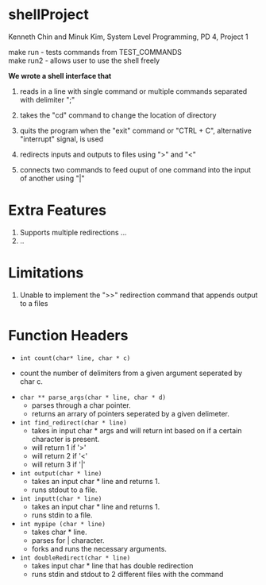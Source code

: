# shellProject
Kenneth Chin and Minuk Kim, System Level Programming, PD 4, Project 1

make run - tests commands from TEST_COMMANDS  
make run2 - allows user to use the shell freely

**We wrote a shell interface that**
1. reads in a line with single command or multiple commands separated with delimiter ";"

2. takes the "cd" command to change the location of directory

3. quits the program when the "exit" command or "CTRL + C", alternative "interrupt" signal, is used

4. redirects inputs and outputs to files using ">" and "<"

5. connects two commands to feed ouput of one command into the input of another using "|"

# Extra Features
1. Supports multiple redirections ...
2. ..

# Limitations 
1. Unable to implement the ">>" redirection command that appends output to a files

# Function Headers

*  `int count(char* line, char * c)`
  - count the number of delimiters from a given argument seperated by char c.
* `char ** parse_args(char * line, char * d)`
  - parses through a char pointer.
  - returns an arrary of pointers seperated by a given delimeter.
* `int find_redirect(char * line)`
  - takes in input char * args and will return int based on if a certain character is present.
  - will return 1 if '>'
  - will return 2 if '<'
  - will return 3 if '|'
* `int output(char * line)`
  - takes an input char * line and returns 1.
  - runs stdout to a file.
* `int inputt(char * line)`
  - takes an input char * line and returns 1.
  - runs stdin to a file.
* `int mypipe (char * line)`
  - takes char * line.
  - parses for | character.
  - forks and runs the necessary arguments.
*  `int doubleRedirect(char * line)`
   - takes input char * line that has double redirection
   - runs stdin and stdout to 2 different files with the command
